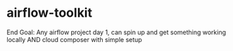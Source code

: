 # airflow-toolkit
End Goal: Any airflow project day 1, can spin up and get something working locally AND cloud composer with simple setup

